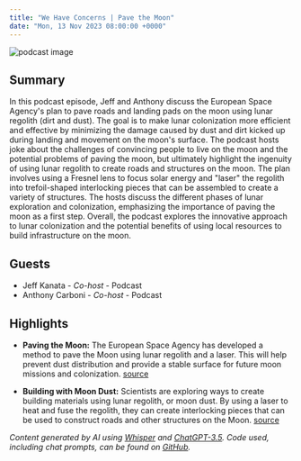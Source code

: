 ```yaml
---
title: "We Have Concerns | Pave the Moon"
date: "Mon, 13 Nov 2023 08:00:00 +0000"
---
```


![podcast image](https://image.simplecastcdn.com/images/6ec29d2d-a753-4f2b-997d-c1dc3e018bd5/5cd18fb1-8aa5-42be-ba22-c9c1b29b850f/3000x3000/1424906936-artwork.jpg?aid=rss_feed)

## Summary

In this podcast episode, Jeff and Anthony discuss the European Space Agency's plan to pave roads and landing pads on the moon using lunar regolith (dirt and dust). The goal is to make lunar colonization more efficient and effective by minimizing the damage caused by dust and dirt kicked up during landing and movement on the moon's surface. The podcast hosts joke about the challenges of convincing people to live on the moon and the potential problems of paving the moon, but ultimately highlight the ingenuity of using lunar regolith to create roads and structures on the moon. The plan involves using a Fresnel lens to focus solar energy and "laser" the regolith into trefoil-shaped interlocking pieces that can be assembled to create a variety of structures. The hosts discuss the different phases of lunar exploration and colonization, emphasizing the importance of paving the moon as a first step. Overall, the podcast explores the innovative approach to lunar colonization and the potential benefits of using local resources to build infrastructure on the moon.

## Guests

- Jeff Kanata - _Co-host_ - Podcast
- Anthony Carboni - _Co-host_ - Podcast

## Highlights

- **Paving the Moon:** The European Space Agency has developed a method to pave the Moon using lunar regolith and a laser. This will help prevent dust distribution and provide a stable surface for future moon missions and colonization. [source](https://www.nature.com/articles/s41467-021-22250-x.pdf)

- **Building with Moon Dust:** Scientists are exploring ways to create building materials using lunar regolith, or moon dust. By using a laser to heat and fuse the regolith, they can create interlocking pieces that can be used to construct roads and other structures on the Moon. [source](https://www.nature.com/articles/s41467-021-24601-8)

_Content generated by AI using [Whisper](https://openai.com/research/whisper) and [ChatGPT-3.5](https://openai.com/blog/chatgpt). Code used, including chat prompts, can be found on [GitHub](https://github.com/dustinbrownman/podcast-parser/blob/main/app/functions.py)._

